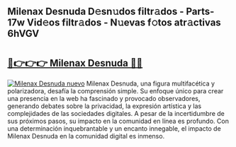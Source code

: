 ## Milenax Desnuda D𝚎sn𝚞dos filtr𝚊dos - Parts-17w Vid𝚎os filtr𝚊dos - N𝚞evas f𝚘tos atr𝚊ctivas 6hVGV

# <h2><a href="http://mbbwo8y.tromn.icu/?c=Milenax+Desnuda">🔗👉👉👉 Milenax Desnuda 🔗🔗</a></h2>

[![Milenax Desnuda nuevo](https://i.imgur.com/pEAQMta.gif)](http://mbbwo8y.tromn.icu/?c=Milenax+Desnuda)
Milenax Desnuda, una figura multifacética y polarizadora, desafía la comprensión simple. Su enfoque único para crear una presencia en la web ha fascinado y provocado observadores, generando debates sobre la privacidad, la expresión artística y las complejidades de las sociedades digitales. A pesar de la incertidumbre de sus próximos pasos, su impacto en la comunidad en línea es profundo. Con una determinación inquebrantable y un encanto innegable, el impacto de Milenax Desnuda en la comunidad digital es inmenso.
